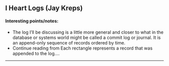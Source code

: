 ## I Heart Logs (Jay Kreps)

#### Interesting points/notes:

- The log I’ll be discussing is a little more general and closer to what in the database or systems world might be called a commit log or journal. It is an append-only sequence of records ordered by time.
- Continue reading from Each rectangle represents a record that was appended to the log.... 

--------------------------------
